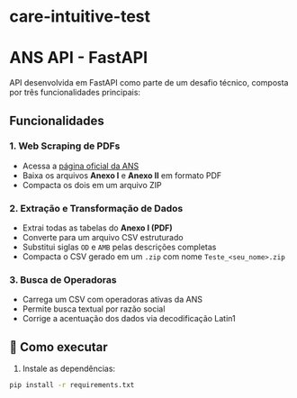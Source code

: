 # care-intuitive-test
# ANS API - FastAPI

API desenvolvida em FastAPI como parte de um desafio técnico, composta por três funcionalidades principais:

## Funcionalidades

### 1. Web Scraping de PDFs
- Acessa a [página oficial da ANS](https://www.gov.br/ans/pt-br/acesso-a-informacao/participacao-da-sociedade/atualizacao-do-rol-de-procedimentos)
- Baixa os arquivos **Anexo I** e **Anexo II** em formato PDF
- Compacta os dois em um arquivo ZIP

### 2. Extração e Transformação de Dados
- Extrai todas as tabelas do **Anexo I (PDF)**
- Converte para um arquivo CSV estruturado
- Substitui siglas `OD` e `AMB` pelas descrições completas
- Compacta o CSV gerado em um `.zip` com nome `Teste_<seu_nome>.zip`

### 3. Busca de Operadoras
- Carrega um CSV com operadoras ativas da ANS
- Permite busca textual por razão social
- Corrige a acentuação dos dados via decodificação Latin1

## 🚀 Como executar

1. Instale as dependências:
```bash
pip install -r requirements.txt

